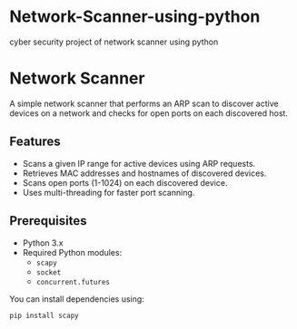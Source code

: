# Network-Scanner-using-python
cyber security project of network scanner using python
# Network Scanner

A simple network scanner that performs an ARP scan to discover active devices on a network and checks for open ports on each discovered host.

## Features
- Scans a given IP range for active devices using ARP requests.
- Retrieves MAC addresses and hostnames of discovered devices.
- Scans open ports (1-1024) on each discovered device.
- Uses multi-threading for faster port scanning.

## Prerequisites
- Python 3.x
- Required Python modules:
  - `scapy`
  - `socket`
  - `concurrent.futures`
  
You can install dependencies using:

```sh
pip install scapy
